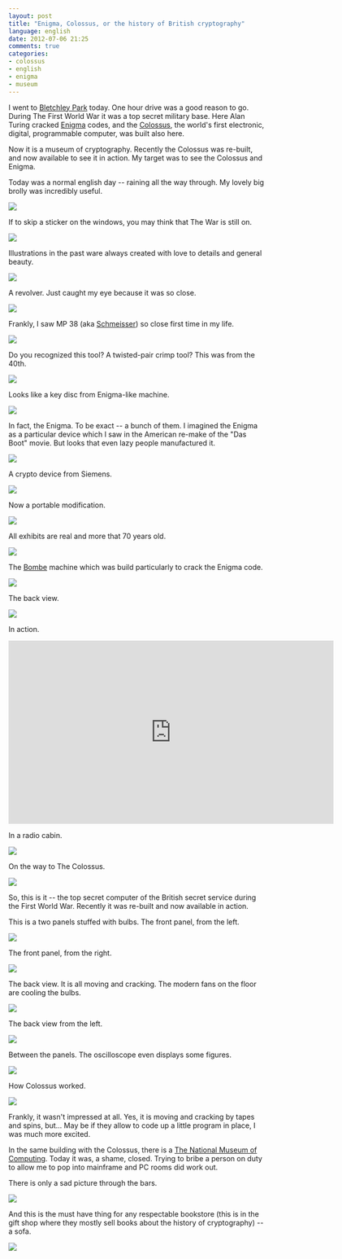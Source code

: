 ```yaml
---
layout: post
title: "Enigma, Colossus, or the history of British cryptography"
language: english
date: 2012-07-06 21:25
comments: true
categories: 
- colossus
- english
- enigma
- museum
---
```

I went to [Bletchley Park][] today. One hour drive was a good reason to go. During The First World War it was a top secret military base. Here Alan Turing cracked [Enigma][] codes, and the [Colossus][], the world's first electronic, digital, programmable computer, was built also here.

Now it is a museum of cryptography. Recently the Colossus was re-built, and now available to see it in action. My target was to see the Colossus and Enigma.

[Bletchley Park]: http://www.bletchleypark.org.uk/
[Enigma]: http://en.wikipedia.org/wiki/Enigma_machine
[Colossus]: http://en.wikipedia.org/wiki/Colossus_computer

Today was a normal english day -- raining all the way through. My lovely big brolly was incredibly useful.

![](/images/blog/bletchley-park/IMG_0508.JPG)

If to skip a sticker on the windows, you may think that The War is still on.

![](/images/blog/bletchley-park/IMG_0492.JPG)

Illustrations in the past ware always created with love to details and general beauty.  

![](/images/blog/bletchley-park/IMG_0494.JPG)

A revolver. Just caught my eye because it was so close.

![](/images/blog/bletchley-park/IMG_0495.JPG)

Frankly, I saw MP 38 (aka [Schmeisser][]) so close first time in my life.

[Schmeisser]: http://en.wikipedia.org/wiki/MP-36

![](/images/blog/bletchley-park/IMG_0496.JPG)

Do you recognized this tool? A twisted-pair crimp tool? This was from the 40th.

![](/images/blog/bletchley-park/IMG_0498.JPG)

Looks like a key disc from Enigma-like machine.

![](/images/blog/bletchley-park/IMG_0499.JPG)

In fact, the Enigma. To be exact -- a bunch of them. I imagined the Enigma as a particular device which I saw in the American re-make of the "Das Boot" movie. But looks that even lazy people manufactured it. 

![](/images/blog/bletchley-park/IMG_0501.JPG)

A crypto device from Siemens.

![](/images/blog/bletchley-park/IMG_0502.JPG)

Now a portable modification.

![](/images/blog/bletchley-park/IMG_0503.JPG)

All exhibits are real and more that 70 years old.

![](/images/blog/bletchley-park/IMG_0504.JPG)

The [Bombe][] machine which was build particularly to crack the Enigma code.

[Bombe]: http://en.wikipedia.org/wiki/Bombe

![](/images/blog/bletchley-park/IMG_0505.JPG)

The back view.

![](/images/blog/bletchley-park/IMG_0506.JPG)

In action.

<iframe width="640" height="360" src="http://www.youtube.com/embed/yzxyn5G6cno" frameborder="0" allowfullscreen></iframe>

In a radio cabin.

![](/images/blog/bletchley-park/IMG_0509.JPG)

On the way to The Colossus.

![](/images/blog/bletchley-park/IMG_0510.JPG)

So, this is it -- the top secret computer of the British secret service during the First World War. Recently it was re-built and now available in action. 

This is a two panels stuffed with bulbs. The front panel, from the left.

![](/images/blog/bletchley-park/IMG_0512.JPG)

The front panel, from the right.

![](/images/blog/bletchley-park/IMG_0513.JPG)

The back view. It is all moving and cracking. The modern fans on the floor are cooling the bulbs.

![](/images/blog/bletchley-park/IMG_0514.JPG)

The back view from the left.

![](/images/blog/bletchley-park/IMG_0515.JPG)

Between the panels. The oscilloscope even displays some figures.

![](/images/blog/bletchley-park/IMG_0516.JPG)

How Colossus worked.

![](/images/blog/bletchley-park/IMG_0518.JPG)

Frankly, it wasn't impressed at all. Yes, it is moving and cracking by tapes and spins, but... May be if they allow to code up a little program in place, I was much more excited.

In the same building with the Colossus, there is a [The National Museum of Computing][]. Today it was, a shame, closed. Trying to bribe a person on duty to allow me to pop into mainframe and PC rooms did work out.

[The National Museum of Computing]: http://www.tnmoc.org/

There is only a sad picture through the bars.

![](/images/blog/bletchley-park/IMG_0511.JPG)

And this is the must have thing for any respectable bookstore (this is in the gift shop where they mostly sell books about the history of cryptography) -- a sofa.

![](/images/blog/bletchley-park/IMG_0507.JPG)
